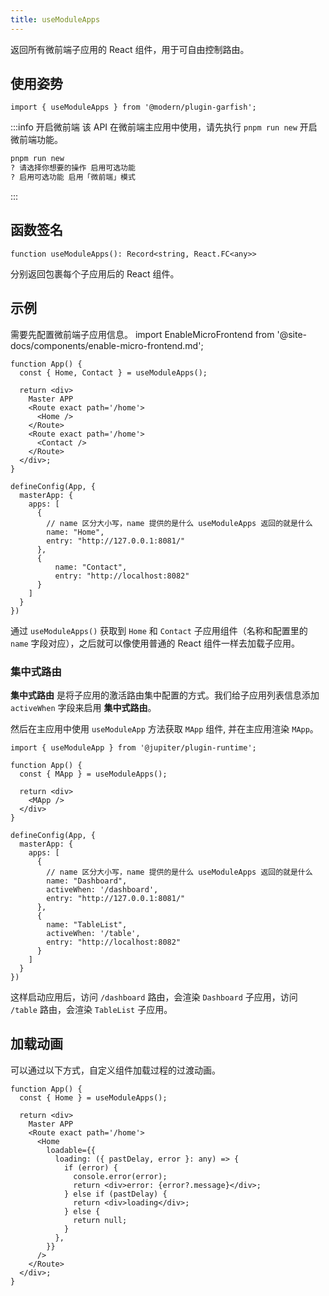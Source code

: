 ```yaml
---
title: useModuleApps
---
```


返回所有微前端子应用的 React 组件，用于可自由控制路由。

## 使用姿势

```tsx
import { useModuleApps } from '@modern/plugin-garfish';
```

:::info 开启微前端
该 API 在微前端主应用中使用，请先执行 `pnpm run new` 开启微前端功能。

```bash
pnpm run new
? 请选择你想要的操作 启用可选功能
? 启用可选功能 启用「微前端」模式
```
:::

## 函数签名

`function useModuleApps(): Record<string, React.FC<any>>`

分别返回包裹每个子应用后的 React 组件。

## 示例

需要先配置微前端子应用信息。
import EnableMicroFrontend from '@site-docs/components/enable-micro-frontend.md';

<EnableMicroFrontend />


```tsx title=App.tsx
function App() {
  const { Home, Contact } = useModuleApps();

  return <div>
    Master APP
    <Route exact path='/home'>
      <Home />
    </Route>
    <Route exact path='/home'>
      <Contact />
    </Route>
  </div>;
}

defineConfig(App, {
  masterApp: {
    apps: [
      {
        // name 区分大小写，name 提供的是什么 useModuleApps 返回的就是什么
        name: "Home",
        entry: "http://127.0.0.1:8081/"
      },
      {
          name: "Contact",
          entry: "http://localhost:8082"
      }
    ]
  }
})
```

通过 `useModuleApps()` 获取到 `Home` 和 `Contact` 子应用组件（名称和配置里的 `name` 字段对应），之后就可以像使用普通的 React 组件一样去加载子应用。


### 集中式路由

**集中式路由** 是将子应用的激活路由集中配置的方式。我们给子应用列表信息添加 `activeWhen` 字段来启用 **集中式路由**。


<MicroRuntimeConfig />

然后在主应用中使用 `useModuleApp` 方法获取 `MApp` 组件, 并在主应用渲染 `MApp`。

```tsx title=主应用：App.tsx
import { useModuleApp } from '@jupiter/plugin-runtime';

function App() {
  const { MApp } = useModuleApps();

  return <div>
    <MApp />
  </div>
}

defineConfig(App, {
  masterApp: {
    apps: [
      {
        // name 区分大小写，name 提供的是什么 useModuleApps 返回的就是什么
        name: "Dashboard",
        activeWhen: '/dashboard',
        entry: "http://127.0.0.1:8081/"
      },
      {
        name: "TableList",
        activeWhen: '/table',
        entry: "http://localhost:8082"
      }
    ]
  }
})
```

这样启动应用后，访问 `/dashboard` 路由，会渲染 `Dashboard` 子应用，访问 `/table` 路由，会渲染 `TableList` 子应用。


## 加载动画

可以通过以下方式，自定义组件加载过程的过渡动画。

```tsx title=App.tsx
function App() {
  const { Home } = useModuleApps();

  return <div>
    Master APP
    <Route exact path='/home'>
      <Home
        loadable={{
          loading: ({ pastDelay, error }: any) => {
            if (error) {
              console.error(error);
              return <div>error: {error?.message}</div>;
            } else if (pastDelay) {
              return <div>loading</div>;
            } else {
              return null;
            }
          },
        }}
      />
    </Route>
  </div>;
}
```
